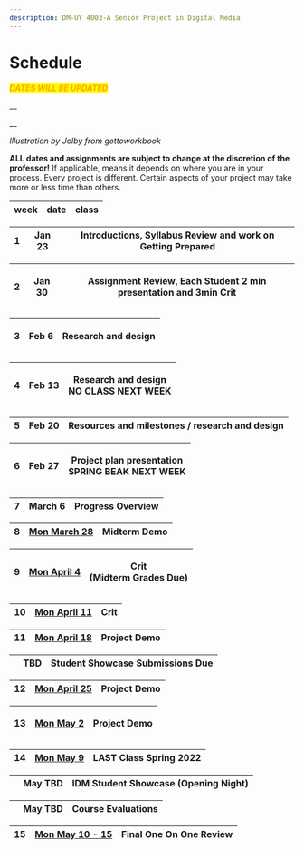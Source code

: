 ```yaml
---
description: DM-UY 4003-A Senior Project in Digital Media
---
```


# Schedule

_<mark style="color:orange;">**DATES WILL BE UPDATED**</mark>_

__

__

_Illustration by Jolby from gettoworkbook_

**ALL dates and assignments are subject to change at the discretion of the professor!** If applicable, means it depends on where you are in your process. Every project is different. Certain aspects of your project may take more or less time than others.

| week | date | class |
| ---- | ---- | ----- |

| 1 | Jan 23 | Introductions, Syllabus Review and work on Getting Prepared |
| - | ------ | ----------------------------------------------------------- |

| 2 | <p>Jan 30</p><p></p> | Assignment Review, Each Student 2 min presentation and 3min Crit |
| - | -------------------- | ---------------------------------------------------------------- |

| 3 | <p>Feb 6</p><p></p> | Research and design |
| - | ------------------- | ------------------- |

| 4 | Feb 13 | <p>Research and design<br>NO CLASS NEXT WEEK</p> |
| - | ------ | ------------------------------------------------ |

| 5 | Feb 20 | Resources and milestones / research and design |
| - | ------ | ---------------------------------------------- |

| 6 | Feb 27 | <p>Project plan presentation<br>SPRING BEAK NEXT WEEK</p> |
| - | ------ | --------------------------------------------------------- |

| 7 | March 6 | Progress Overview |
| - | ------- | ----------------- |

| 8 | [Mon March 28](broken-reference) | **Midterm Demo**  |
| - | -------------------------------- | ----------------- |

| 9 | [Mon April 4](broken-reference) | <p>Crit<br>(Midterm Grades Due)</p> |
| - | ------------------------------- | ----------------------------------- |



| 10 | [Mon April 11](broken-reference) | Crit |
| -- | -------------------------------- | ---- |

| 11 | [Mon April 18](broken-reference) | Project Demo  |
| -- | -------------------------------- | ------------- |

|   | **TBD** | **Student Showcase Submissions Due** |
| - | ------- | ------------------------------------ |

| 12 | [Mon April 25](broken-reference) | Project Demo  |
| -- | -------------------------------- | ------------- |

| 13 | <p><a href="broken-reference">Mon May 2</a></p><p></p> | Project Demo |
| -- | ------------------------------------------------------ | ------------ |

| 14 | [Mon May 9](broken-reference) | **LAST Class Spring 2022** |
| -- | ----------------------------- | -------------------------- |

|   | **May TBD** | **IDM Student Showcase (Opening Night)** |
| - | ----------- | ---------------------------------------- |

|   | **May TBD** | **Course Evaluations** |
| - | ----------- | ---------------------- |

| 15 | [Mon May 10 - 15 ](broken-reference) | **Final One On One Review** |
| -- | ------------------------------------ | --------------------------- |
